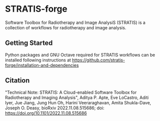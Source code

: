 # STRATIS-forge
Software Toolbox for Radiotherapy and Image AnalysiS (STRATIS) is a collection of workflows for radiotherapy and image analysis. 

## Getting Started
Python packages and GNU Octave required for STRATIS workflows can be installed following instructions at https://github.com/stratis-forge/installation-and-dependencies

## Citation
"Technical Note: STRATIS: A Cloud-enabled Software Toolbox for Radiotherapy and Imaging Analysis", Aditya P. Apte, Eve LoCastro, Aditi Iyer, Jue Jiang, Jung Hun Oh, Harini Veeraraghavan, Amita Shukla-Dave, Joseph O. Deasy, bioRxiv 2022.11.08.515686; doi: https://doi.org/10.1101/2022.11.08.515686
